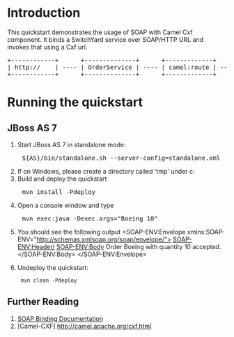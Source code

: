 Introduction
============
This quickstart demonstrates the usage of SOAP with Camel Cxf component. It binds
a SwitchYard service over SOAP/HTTP URL and invokes that using a Cxf url.

<pre>
+------------+      +--------------+      +-------------+      +--------------------------+      +-----------+      +------------------+
| http://    | ---- | OrderService | ---- | camel:route | ---- | WarehouseServiceExternal | ---- | cxf://url | ---- | WarehouseService |
+------------+      +--------------+      +-------------+      +--------------------------+      +-----------+      +------------------+
</pre>

Running the quickstart
======================

JBoss AS 7
----------
1. Start JBoss AS 7 in standalone mode:
<pre>
    ${AS}/bin/standalone.sh --server-config=standalone.xml
</pre>
2. If on Windows, please create a directory called 'tmp' under c:
3. Build and deploy the quickstart
<pre>
    mvn install -Pdeploy
</pre>
4. Open a console window and type
<pre>
    mvn exec:java -Dexec.args="Boeing 10"
</pre>
5. You should see the following output
<SOAP-ENV:Envelope xmlns:SOAP-ENV="http://schemas.xmlsoap.org/soap/envelope/">
    <SOAP-ENV:Header/>
    <SOAP-ENV:Body>
        <orderResponse xmlns="urn:switchyard-quickstart:camel-cxf:2.0">
            <return>Order Boeing with quantity 10 accepted.</return>
        </orderResponse>
    </SOAP-ENV:Body>
</SOAP-ENV:Envelope>
6. Undeploy the quickstart:

        mvn clean -Pdeploy

## Further Reading

1. [SOAP Binding Documentation](https://docs.jboss.org/author/display/SWITCHYARD/SOAP)
2. [Camel-CXF] http://camel.apache.org/cxf.html

